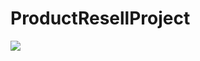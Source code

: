 # ProductResellProject

![](https://images.velog.io/images/dyparkkk/post/382f2a27-ccc8-4100-bd8d-149594a3e7b6/rusell_main.PNG)
